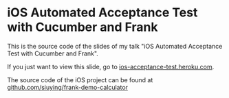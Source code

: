 # iOS Automated Acceptance Test with Cucumber and Frank

This is the source code of the slides of my talk "iOS Automated Acceptance Test with Cucumber and Frank".

If you just want to view this slide, go to [ios-acceptance-test.heroku.com](http://ios-acceptance-test.heroku.com/).

The source code of the iOS project can be found at [github.com/siuying/frank-demo-calculator](https://github.com/siuying/frank-demo-calculator)

